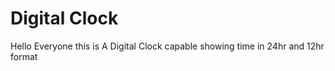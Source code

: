 
# Digital Clock

Hello Everyone this is A Digital Clock capable showing time in 24hr and 
12hr format



